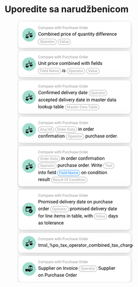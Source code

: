# Uporedite sa narudžbenicom



<figure><img src="../../../.gitbook/assets/image (22).png" alt=""><figcaption></figcaption></figure>
